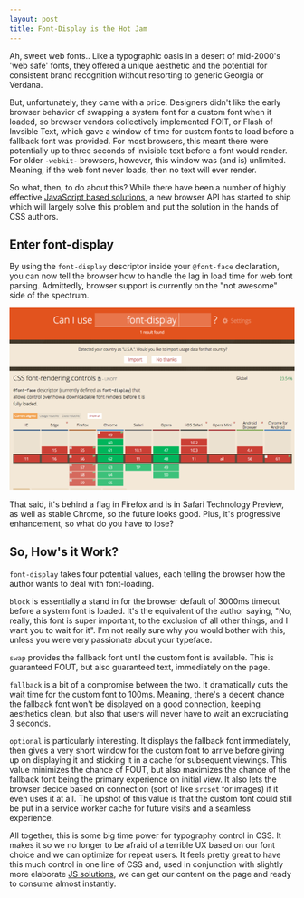 ```yaml
---
layout: post
title: Font-Display is the Hot Jam
---
```

Ah, sweet web fonts.. Like a typographic oasis in a desert of mid-2000's 'web safe' fonts, they offered a unique aesthetic and the potential for consistent brand recognition without resorting to generic Georgia or Verdana.

But, unfortunately, they came with a price. Designers didn't like the early browser behavior of swapping a system font for a custom font when it loaded, so browser vendors collectively implemented FOIT, or Flash of Invsible Text, which gave a window of time for custom fonts to load before a fallback font was provided. For most browsers, this meant there were potentially up to three seconds of invisible text before a font would render. For older `-webkit-` browsers, however, this window was (and is) unlimited. Meaning, if the web font never loads, then no text will ever render.

So what, then, to do about this? While there have been a number of highly effective [JavaScript based solutions](https://github.com/bramstein/fontfaceobserver), a new browser API has started to ship which will largely solve this problem and put the solution in the hands of CSS authors.

## Enter font-display
By using the `font-display` descriptor inside your `@font-face` declaration, you can now tell the browser how to handle the lag in load time for web font parsing. Admittedly, browser support is currently on the "not awesome" side of the spectrum.

![font-display support chart](/img/font-display-support.png)

That said, it's behind a flag in Firefox and is in Safari Technology Preview, as well as stable Chrome, so the future looks good. Plus, it's progressive enhancement, so what do you have to lose?

## So, How's it Work?
`font-display` takes four potential values, each telling the browser how the author wants to deal with font-loading.

`block` is essentially a stand in for the browser default of 3000ms timeout before a system font is loaded. It's the equivalent of the author saying, "No, really, this font is super important, to the exclusion of all other things, and I want you to wait for it". I'm not really sure why you would bother with this, unless you were very passionate about your typeface.

`swap` provides the fallback font until the custom font is available. This is guaranteed FOUT, but also guaranteed text, immediately on the page.

`fallback` is a bit of a compromise between the two. It dramatically cuts the wait time for the custom font to 100ms. Meaning, there's a decent chance the fallback font won't be displayed on a good connection, keeping aesthetics clean, but also that users will never have to wait an excruciating 3 seconds.

`optional` is particularly interesting. It displays the fallback font immediately, then gives a very short window for the custom font to arrive before giving up on displaying it and sticking it in a cache for subsequent viewings. This value minimizes the chance of FOUT, but also maximizes the chance of the fallback font being the primary experience on initial view. It also lets the browser decide based on connection (sort of like `srcset` for images) if it even uses it at all. The upshot of this value is that the custom font could still be put in a service worker cache for future visits and a seamless experience.

All together, this is some big time power for typography control in CSS. It makes it so we no longer to be afraid of a terrible UX based on our font choice and we can optimize for repeat users. It feels pretty great to have this much control in one line of CSS and, used in conjunction with slightly more elaborate [JS solutions](https://www.zachleat.com/web/comprehensive-webfonts/), we can get our content on the page and ready to consume almost instantly.